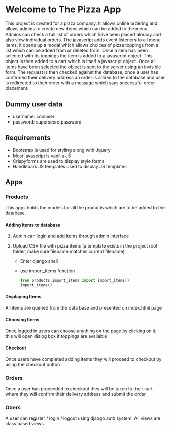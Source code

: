 # Welcome to The Pizza App

This project is created for a pizza company. It allows online ordering and allows admins to create new items which can be added to the
menu. Admins can check a full list of orders which have been placed already and also view individual orders. The javascript adds event listeners
to all menu items, it opens up a modal which allows choices of pizza toppings from a list which can be added from or deleted from.
Once a item has been selected with its toppings the item is added to a javascript object. This object is then added to a cart which is
itself a javascript object. Once all items have been selected the object is sent to the server using an invisible form. The request is then
checked against the database, once a user has confirmed their delivery address an order is added to the database and user is redirected to their
order with a message which says successful order placement.

## Dummy user data

- username: cooluser
- password: supersecretpassword

## Requirements

- Bootstrap is used for styling along with Jquery
- Most javascript is vanilla JS
- Crispyforms are used to display style forms
- Handlebars JS templates used to display JS templates

## Apps

### Products

This apps holds the models for all the products which are to be added to the database.

#### Adding items to database

1. Admin can login and add items through admin interface
2. Upload CSV file with pizza items (a template exists in the project root folder, make sure filename matches current filename)

   - Enter django shell
   - use import_items function

     ```python
     from products.import_items import import_items()
     import_items()

     ```

#### Displaying Items

All items are queried from the data base and presented on index.html page

#### Choosing Items

Once logged in users can choose anything on the page by clicking on it, this will open dialog box if toppings are available

#### Checkout

Once users have completed adding items they will proceed to checkout by using the checkout button

### Orders

Once a user has proceeded to checkout they will be taken to their cart where they will confirm their delivery address and submit the order

### Oders

A user can register / login / logout using django auth system. All views are class based views.
